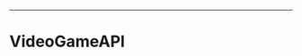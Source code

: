 ----------------------------------------------------------------------------------------------
# VideoGameAPI
